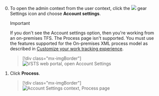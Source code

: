 
0. To open the admin context from the user context, click the ![](/vsts/work/_img/icons/gear_icon.png) gear Settings icon and choose **Account settings**.
 
	> [!IMPORTANT]  
	>If you don't see the Account settings option, then you're working from an on-premises TFS. The Process page isn't supported. You must use the features supported for the On-premises XML process model as described in [Customize your work tracking experience](/vsts/work/customize/customize-work).
	
	> [!div class="mx-imgBorder"]  
	> ![VSTS web portal, open Account Settings](/vsts/work/customize/process/_img/process/open-account-settings.png)   

0. Click **Process**. 
   
	> [!div class="mx-imgBorder"]  
	> ![Account Settings context, Process page](/vsts/work/customize/process/_img/process/open-process-page.png) 

